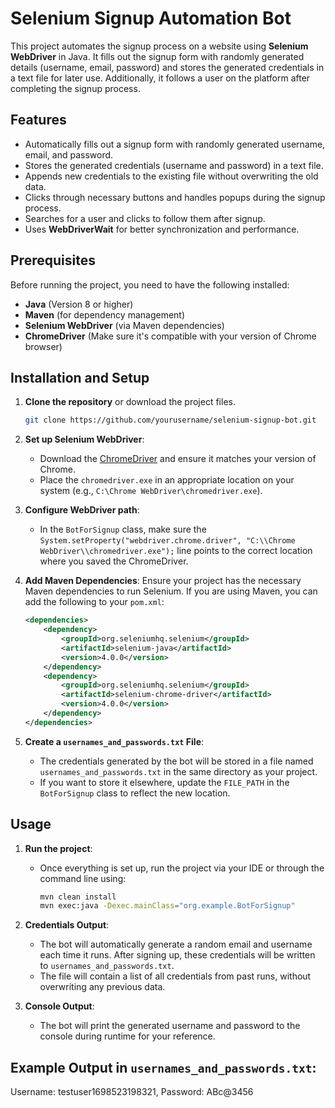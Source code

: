 # Selenium Signup Automation Bot

This project automates the signup process on a website using **Selenium WebDriver** in Java. It fills out the signup form with randomly generated details (username, email, password) and stores the generated credentials in a text file for later use. Additionally, it follows a user on the platform after completing the signup process.

## Features
- Automatically fills out a signup form with randomly generated username, email, and password.
- Stores the generated credentials (username and password) in a text file.
- Appends new credentials to the existing file without overwriting the old data.
- Clicks through necessary buttons and handles popups during the signup process.
- Searches for a user and clicks to follow them after signup.
- Uses **WebDriverWait** for better synchronization and performance.

## Prerequisites

Before running the project, you need to have the following installed:

- **Java** (Version 8 or higher)
- **Maven** (for dependency management)
- **Selenium WebDriver** (via Maven dependencies)
- **ChromeDriver** (Make sure it's compatible with your version of Chrome browser)

## Installation and Setup

1. **Clone the repository** or download the project files.

    ```bash
    git clone https://github.com/yourusername/selenium-signup-bot.git
    ```

2. **Set up Selenium WebDriver**:
    - Download the [ChromeDriver](https://sites.google.com/a/chromium.org/chromedriver/) and ensure it matches your version of Chrome.
    - Place the `chromedriver.exe` in an appropriate location on your system (e.g., `C:\Chrome WebDriver\chromedriver.exe`).

3. **Configure WebDriver path**:
    - In the `BotForSignup` class, make sure the `System.setProperty("webdriver.chrome.driver", "C:\\Chrome WebDriver\\chromedriver.exe");` line points to the correct location where you saved the ChromeDriver.

4. **Add Maven Dependencies**:
    Ensure your project has the necessary Maven dependencies to run Selenium. If you are using Maven, you can add the following to your `pom.xml`:

    ```xml
    <dependencies>
        <dependency>
            <groupId>org.seleniumhq.selenium</groupId>
            <artifactId>selenium-java</artifactId>
            <version>4.0.0</version>
        </dependency>
        <dependency>
            <groupId>org.seleniumhq.selenium</groupId>
            <artifactId>selenium-chrome-driver</artifactId>
            <version>4.0.0</version>
        </dependency>
    </dependencies>
    ```

5. **Create a `usernames_and_passwords.txt` File**:
    - The credentials generated by the bot will be stored in a file named `usernames_and_passwords.txt` in the same directory as your project.
    - If you want to store it elsewhere, update the `FILE_PATH` in the `BotForSignup` class to reflect the new location.

## Usage

1. **Run the project**:
    - Once everything is set up, run the project via your IDE or through the command line using:

      ```bash
      mvn clean install
      mvn exec:java -Dexec.mainClass="org.example.BotForSignup"
      ```

2. **Credentials Output**:
    - The bot will automatically generate a random email and username each time it runs. After signing up, these credentials will be written to `usernames_and_passwords.txt`.
    - The file will contain a list of all credentials from past runs, without overwriting any previous data.

3. **Console Output**:
    - The bot will print the generated username and password to the console during runtime for your reference.

## Example Output in `usernames_and_passwords.txt`:

Username: testuser1698523198321, Password: ABc@3456

